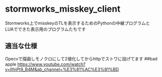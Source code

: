 # stormworks_misskey_client
Stormworks上でmisskeyのTLを表示するためのPythonの中継プログラムとLUAでできた表示用のプログラムたちです
## 適当な仕様
Opecvで描画しモノクロにして2値化してからhttpでストワに投げてます
##bad apple
https://www.youtube.com/watch?v=IlfnPt9_B4M&ab_channel=%E3%81%AC%E3%81%BD
